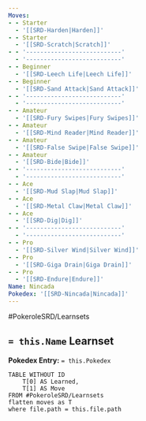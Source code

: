 ```yaml
---
Moves:
- - Starter
  - '[[SRD-Harden|Harden]]'
- - Starter
  - '[[SRD-Scratch|Scratch]]'
- - '---------------------------'
  - '---------------------------'
- - Beginner
  - '[[SRD-Leech Life|Leech Life]]'
- - Beginner
  - '[[SRD-Sand Attack|Sand Attack]]'
- - '---------------------------'
  - '---------------------------'
- - Amateur
  - '[[SRD-Fury Swipes|Fury Swipes]]'
- - Amateur
  - '[[SRD-Mind Reader|Mind Reader]]'
- - Amateur
  - '[[SRD-False Swipe|False Swipe]]'
- - Amateur
  - '[[SRD-Bide|Bide]]'
- - '---------------------------'
  - '---------------------------'
- - Ace
  - '[[SRD-Mud Slap|Mud Slap]]'
- - Ace
  - '[[SRD-Metal Claw|Metal Claw]]'
- - Ace
  - '[[SRD-Dig|Dig]]'
- - '---------------------------'
  - '---------------------------'
- - Pro
  - '[[SRD-Silver Wind|Silver Wind]]'
- - Pro
  - '[[SRD-Giga Drain|Giga Drain]]'
- - Pro
  - '[[SRD-Endure|Endure]]'
Name: Nincada
Pokedex: '[[SRD-Nincada|Nincada]]'
---
```


#PokeroleSRD/Learnsets

## `= this.Name` Learnset

**Pokedex Entry:** `= this.Pokedex`

```dataview
TABLE WITHOUT ID
    T[0] AS Learned,
    T[1] AS Move
FROM #PokeroleSRD/Learnsets
flatten moves as T
where file.path = this.file.path
```
